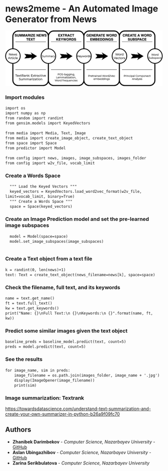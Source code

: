 # news2meme - An Automated Image Generator from News
![text](src/text_trans.png?raw=true "Main")
### Import modules
```
import os
import numpy as np
from random import randint
from gensim.models import KeyedVectors

from media import Media, Text, Image
from media import create_image_object, create_text_object
from space import Space
from predictor import Model

from config import news, images, image_subspaces, images_folder
from config import w2v_file, vocab_limit
```
### Create a Words Space
```
  """ Load the Keyed Vectors """
  keyed_vectors = KeyedVectors.load_word2vec_format(w2v_file, limit=vocab_limit, binary=True)
  """ Create a Words Space """
  space = Space(keyed_vectors)
```  
### Create an Image Prediction model and set the pre-learned image subspaces
```  
  model = Model(space=space)
  model.set_image_subspaces(image_subspaces)
  
 ```  
 ### Create a Text object from a text file
```
k = randint(0, len(news)+1)
text: Text = create_text_object(news_filename=news[k], space=space)
```

### Check the filename, full text, and its keywords
```
name = text.get_name()
ft = text.full_text()
kw = text.get_keywords()
print("Name: {}\nFull Text:\n {}\nKeywords:\n {}".format(name, ft, kw))
```
### Predict some similar images given the text object
```
baseline_preds = baseline_model.predict(text, count=5)
preds = model.predict(text, count=5)
```
### See the results
```
for image_name, sim in preds:
    image_filename = os.path.join(images_folder, image_name + '.jpg')
    display(ImageOpener(image_filename))
    print(sim)
```
### Image summarization: Textrank 
  https://towardsdatascience.com/understand-text-summarization-and-create-your-own-summarizer-in-python-b26a9f09fc70

## Authors
* **Zhanibek Darimbekov** - *Computer Science, Nazarbayev University* - [GitHub](https://github.com/zhvnibek)
* **Aslan Ubingazhibov** - *Computer Science, Nazarbayev University* - [GitHub](https://github.com/Ubinazhip)
* **Zarina Serikbulatova** - *Computer Science, Nazarbayev University*
